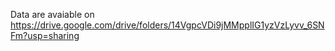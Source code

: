 Data are avaiable on https://drive.google.com/drive/folders/14VgpcVDi9jMMpplIG1yzVzLyvv_6SNFm?usp=sharing
